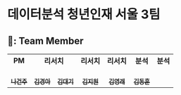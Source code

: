 # 데이터분석 청년인재 서울 3팀

## 👨‍: Team Member
<table algin="center">
   <tr>
      <td colspan="1" align="center"><strong>PM</strong></td>
      <td colspan="2" align="center"><strong>리서치</strong></td>
      <td colspan="1" align="center"><strong>리서치</strong></td>
      <td colspan="1" align="center"><strong>리서치</strong></td>
      <td colspan="2" align="center"><strong>분석</strong></td>
      <td colspan="1" align="center"><strong>분석</strong></td>
   </tr>
  <tr>
     <td align="center">
        <a href="https://github.com/keonju2"><br /><sub><b>나건주</b></sub></a>
     </td>
    <td align="center">
    <a href="https://github.com/Kyeong-Ah"><br /><sub><b>김경아</b></sub></a><br />
    </td>
    <td align="center">
    <a href="https://github.com/Kimdaeki97"><br /><sub><b>김대기</b></sub></a><br />
    </td>
    <td align="center">
    <a href="https://github.com/jiwon517"><br /><sub><b>김지원</b></sub></a><br />
    </td>
    <td align="center">
    <a href="https://github.com/kimyoungraek"><br /><sub><b>김영래</b></sub></a><br />
    </td>
    <td align="center">
    <a href="https://github.com/deokbae11"><br /><sub><b>김동훈</b></sub></a><br />
    </td>
    
  <tr>
</table> 
